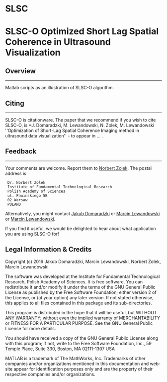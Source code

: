 # SLSC
SLSC-O Optimized Short Lag Spatial Coherence in Ultrasound Visualization
=========================

## Overview
--------
Matlab scripts as an illustration of SLSC-O algorithm.

## Citing
------
SLSC-O is citationware. The paper that we recommend if you wish to cite SLSC-O, is *J. Domaradzki, M. Lewandowski, N. Zolek, M. Lewandowski
''Optimization of  Short-Lag Spatial  Coherence Imaging method in ultrasound data visualization'' - to appear in ...
.

## Feedback
--------
Your comments are welcome. Report them to
[Norbert Zolek](mailto:nzolek@ippt.pan.pl).
The postal address is

```
 Dr. Norbert Zolek
 Institute of Fundamental Technological Research
 Polish Academy of Sciences
 ul. Pawinskiego 5B
 02 Warsaw
 POLAND
```

Alternatively, you might contact
[Jakub Domaradzki](mailto:jakub.domaradzki@gmail.com)
or
[Marcin Lewandowski](mailto:M.Lewandowski.3@elka.pw.edu.pl)
or
[Marcin Lewandowski](mailto:mlew@ippt.pan.pl).

If you find it useful, we would be delighted to hear about what application
you are using SLSC-O for!

Legal Information & Credits
---------------------------

Copyright (c) 2016 Jakub Domaradzki, Marcin Lewandowski, Norbert Zolek, Marcin Lewandowski

The software was developed at the Institute for Fundamental Technological Research, Polish Academy of Sciences. It is free software. You can redistribute it and/or modify it under the
terms of the GNU General Public License as published by the Free Software
Foundation; either version 2 of the License, or (at your option) any later
version. If not stated otherwise, this applies to all files contained in this
package and its sub-directories.

This program is distributed in the hope that it will be useful,
but WITHOUT ANY WARRANTY; without even the implied warranty of
MERCHANTABILITY or FITNESS FOR A PARTICULAR PURPOSE. See the
GNU General Public License for more details.

You should have received a copy of the GNU General Public License
along with this program; if not, write to the Free Software
Foundation, Inc., 59 Temple Place, Suite 330, Boston, MA 02111-1307 USA

MATLAB is a trademark of The MathWorks, Inc. Trademarks of other companies and/or organizations mentioned in this documentation and web-site appear for identification purposes only and are the property of their respective companies and/or organizations.
